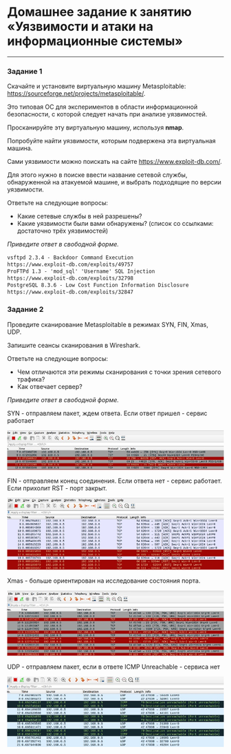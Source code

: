 # Домашнее задание к занятию «Уязвимости и атаки на информационные системы»

------

### Задание 1

Скачайте и установите виртуальную машину Metasploitable: https://sourceforge.net/projects/metasploitable/.

Это типовая ОС для экспериментов в области информационной безопасности, с которой следует начать при анализе уязвимостей.

Просканируйте эту виртуальную машину, используя **nmap**.

Попробуйте найти уязвимости, которым подвержена эта виртуальная машина.

Сами уязвимости можно поискать на сайте https://www.exploit-db.com/.

Для этого нужно в поиске ввести название сетевой службы, обнаруженной на атакуемой машине, и выбрать подходящие по версии уязвимости.

Ответьте на следующие вопросы:

- Какие сетевые службы в ней разрешены?
- Какие уязвимости были вами обнаружены? (список со ссылками: достаточно трёх уязвимостей)
  
*Приведите ответ в свободной форме.*  

```
vsftpd 2.3.4 - Backdoor Command Execution
https://www.exploit-db.com/exploits/49757
ProFTPd 1.3 - 'mod_sql' 'Username' SQL Injection
https://www.exploit-db.com/exploits/32798
PostgreSQL 8.3.6 - Low Cost Function Information Disclosure
https://www.exploit-db.com/exploits/32847
```

### Задание 2

Проведите сканирование Metasploitable в режимах SYN, FIN, Xmas, UDP.

Запишите сеансы сканирования в Wireshark.

Ответьте на следующие вопросы:

- Чем отличаются эти режимы сканирования с точки зрения сетевого трафика?
- Как отвечает сервер?

*Приведите ответ в свободной форме.*

SYN - отправляем пакет, ждем ответа. Если ответ пришел - сервис работает

![alt text](https://github.com/Semergal/sdb-homeworks/blob/sdbsql-24/img/13-01/Screenshot_1.jpg)

FIN - отправляем конец соединения. Если ответа нет - сервис работает. Если прихолит RST - порт закрыт.

![alt text](https://github.com/Semergal/sdb-homeworks/blob/sdbsql-24/img/13-01/Screenshot_2.jpg)

Xmas - больше ориентирован на исследование состояния порта.

![alt text](https://github.com/Semergal/sdb-homeworks/blob/sdbsql-24/img/13-01/Screenshot_3.jpg)

UDP - отправляем пакет, если в ответе ICMP Unreachable - сервиса нет

![alt text](https://github.com/Semergal/sdb-homeworks/blob/sdbsql-24/img/13-01/Screenshot_4.jpg)